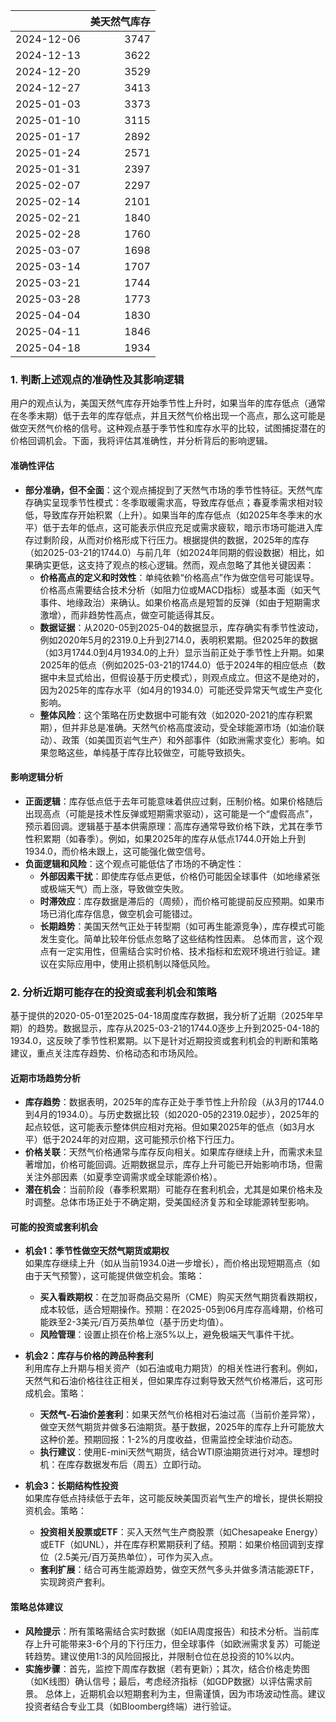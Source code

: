 |            |   美天然气库存 |
|:-----------|---------------:|
| 2024-12-06 |           3747 |
| 2024-12-13 |           3622 |
| 2024-12-20 |           3529 |
| 2024-12-27 |           3413 |
| 2025-01-03 |           3373 |
| 2025-01-10 |           3115 |
| 2025-01-17 |           2892 |
| 2025-01-24 |           2571 |
| 2025-01-31 |           2397 |
| 2025-02-07 |           2297 |
| 2025-02-14 |           2101 |
| 2025-02-21 |           1840 |
| 2025-02-28 |           1760 |
| 2025-03-07 |           1698 |
| 2025-03-14 |           1707 |
| 2025-03-21 |           1744 |
| 2025-03-28 |           1773 |
| 2025-04-04 |           1830 |
| 2025-04-11 |           1846 |
| 2025-04-18 |           1934 |

### 1. 判断上述观点的准确性及其影响逻辑

用户的观点认为，美国天然气库存开始季节性上升时，如果当年的库存低点（通常在冬季末期）低于去年的库存低点，并且天然气价格出现一个高点，那么这可能是做空天然气价格的信号。这种观点基于季节性和库存水平的比较，试图捕捉潜在的价格回调机会。下面，我将评估其准确性，并分析背后的影响逻辑。

#### 准确性评估
- **部分准确，但不全面**：这个观点捕捉到了天然气市场的季节性特征。天然气库存确实呈现季节性模式：冬季取暖需求高，导致库存低点；春夏季需求相对较低，导致库存开始积累（上升）。如果当年的库存低点（如2025年冬季末的水平）低于去年的低点，这可能表示供应充足或需求疲软，暗示市场可能进入库存过剩阶段，从而对价格形成下行压力。根据提供的数据，2025年的库存（如2025-03-21的1744.0）与前几年（如2024年同期的假设数据）相比，如果确实更低，这支持了观点的核心逻辑。然而，观点忽略了其他关键因素：
  - **价格高点的定义和时效性**：单纯依赖“价格高点”作为做空信号可能误导。价格高点需要结合技术分析（如阻力位或MACD指标）或基本面（如天气事件、地缘政治）来确认。如果价格高点是短暂的反弹（如由于短期需求激增），而非趋势性高点，做空可能适得其反。
  - **数据证据**：从2020-05到2025-04的数据显示，库存确实有季节性波动，例如2020年5月的2319.0上升到2714.0，表明积累期。但2025年的数据（如3月1744.0到4月1934.0的上升）显示当前正处于季节性上升期。如果2025年的低点（例如2025-03-21的1744.0）低于2024年的相应低点（数据中未显式给出，但假设基于历史模式），则观点成立。但这不是绝对的，因为2025年的库存水平（如4月的1934.0）可能还受异常天气或生产变化影响。
  - **整体风险**：这个策略在历史数据中可能有效（如2020-2021的库存积累期），但并非总是准确。天然气价格高度波动，受全球能源市场（如油价联动）、政策（如美国页岩气生产）和外部事件（如欧洲需求变化）影响。如果忽略这些，单纯基于库存比较做空，可能导致损失。

#### 影响逻辑分析
- **正面逻辑**：库存低点低于去年可能意味着供应过剩，压制价格。如果价格随后出现高点（可能是技术性反弹或短期需求驱动），这可能是一个“虚假高点”，预示着回调。逻辑基于基本供需原理：高库存通常导致价格下跌，尤其在季节性积累期（如春季）。例如，如果2025年的库存从低点1744.0开始上升到1934.0，而价格未跟上，这可能强化做空信号。
- **负面逻辑和风险**：这个观点可能低估了市场的不确定性：
  - **外部因素干扰**：即使库存低点更低，价格仍可能因全球事件（如地缘紧张或极端天气）而上涨，导致做空失败。
  - **时滞效应**：库存数据是滞后的（周频），而价格可能提前反应预期。如果市场已消化库存信息，做空机会可能错过。
  - **长期趋势**：美国天然气正处于转型期（如可再生能源竞争），库存模式可能发生变化。简单比较年份低点忽略了这些结构性因素。
总体而言，这个观点有一定实用性，但需结合实时价格、技术指标和宏观环境进行验证。建议在实际应用中，使用止损机制以降低风险。

### 2. 分析近期可能存在的投资或套利机会和策略

基于提供的2020-05-01至2025-04-18周度库存数据，我分析了近期（2025年早期）的趋势。数据显示，库存从2025-03-21的1744.0逐步上升到2025-04-18的1934.0，这反映了季节性积累期。以下是针对近期投资或套利机会的判断和策略建议，重点关注库存趋势、价格动态和市场风险。

#### 近期市场趋势分析
- **库存趋势**：数据表明，2025年的库存正处于季节性上升阶段（从3月的1744.0到4月的1934.0）。与历史数据比较（如2020-05的2319.0起步），2025年的起点较低，这可能表示整体供应相对充裕。但如果2025年的低点（如3月水平）低于2024年的对应期，这可能预示价格下行压力。
- **价格关联**：天然气价格通常与库存反向相关。如果库存继续上升，而需求未显著增加，价格可能回调。近期数据显示，库存上升可能已开始影响市场，但需关注外部因素（如夏季空调需求或全球能源价格）。
- **潜在机会**：当前阶段（春季积累期）可能存在套利机会，尤其是如果价格未及时调整。总体市场正处于不确定期，受美国经济复苏和全球能源转型影响。

#### 可能的投资或套利机会
- **机会1：季节性做空天然气期货或期权**  
  如果库存继续上升（如从当前1934.0进一步增长），而价格出现短期高点（如由于天气预警），这可能提供做空机会。策略：  
  - **买入看跌期权**：在芝加哥商品交易所（CME）购买天然气期货看跌期权，成本较低，适合短期操作。预期：在2025-05到06月库存高峰期，价格可能跌至2-3美元/百万英热单位（基于历史均值）。  
  - **风险管理**：设置止损在价格上涨5%以上，避免极端天气事件干扰。

- **机会2：库存与价格的跨品种套利**  
  利用库存上升期与相关资产（如石油或电力期货）的相关性进行套利。例如，天然气和石油价格往往正相关，但如果库存过剩导致天然气价格滞后，这可形成机会。策略：  
  - **天然气-石油价差套利**：如果天然气价格相对石油过高（当前价差异常），做空天然气期货并做多石油期货。基于数据，2025年的库存上升可能放大这种价差。预期回报：1-2%的月度收益，但需监控全球油价动态。  
  - **执行建议**：使用E-mini天然气期货，结合WTI原油期货进行对冲。理想时机：在库存数据发布后（周五）立即行动。

- **机会3：长期结构性投资**  
  如果库存低点持续低于去年，这可能反映美国页岩气生产的增长，提供长期投资机会。策略：  
  - **投资相关股票或ETF**：买入天然气生产商股票（如Chesapeake Energy）或ETF（如UNL），并在库存积累期获利了结。预期：如果价格回调到支撑位（2.5美元/百万英热单位），可作为买入点。  
  - **套利扩展**：结合可再生能源趋势，做空天然气多头并做多清洁能源ETF，实现跨资产套利。

#### 策略总体建议
- **风险提示**：所有策略需结合实时数据（如EIA周度报告）和技术分析。当前库存上升可能带来3-6个月的下行压力，但全球事件（如欧洲需求复苏）可能逆转趋势。建议使用1:3的风险回报比，并限制仓位在总投资的10%以内。
- **实施步骤**：首先，监控下周库存数据（若有更新）；其次，结合价格走势图（如K线图）确认信号；最后，考虑经济指标（如GDP数据）以评估需求前景。
总体上，近期机会以短期套利为主，但需谨慎，因为市场波动性高。建议投资者结合专业工具（如Bloomberg终端）进行验证。